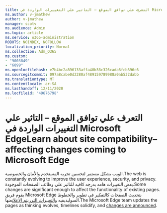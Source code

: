 ```yaml
---
title: التعرف علي توافق الموقع – التاثير علي التغييرات الواردة في Microsoft Edge
ms.author: v-jmathew
author: v-jmathew
manager: scotv
ms.audience: Admin
ms.topic: article
ms.service: o365-administration
ROBOTS: NOINDEX, NOFOLLOW
localization_priority: Normal
ms.collection: Adm_O365
ms.custom:
- "9003849"
- "6899"
ms.openlocfilehash: e7b4bc2a896133affa40b38c326cada6fcb396c6
ms.sourcegitcommit: 097a8cabe0d2280af489159789988a0ab532dabb
ms.translationtype: MT
ms.contentlocale: ar-SA
ms.lasthandoff: 12/11/2020
ms.locfileid: "49676798"
---
```

# <a name="learn-about-site-compatibilityaffecting-changes-coming-to-microsoft-edge"></a><span data-ttu-id="02723-102">التعرف علي توافق الموقع – التاثير علي التغييرات الواردة في Microsoft Edge</span><span class="sxs-lookup"><span data-stu-id="02723-102">Learn about site compatibility–affecting changes coming to Microsoft Edge</span></span>

<span data-ttu-id="02723-103">الويب بشكل مستمر لتحسين تجربه المستخدم والأمان والخصوصية.</span><span class="sxs-lookup"><span data-stu-id="02723-103">The web is constantly evolving to improve the user experience, security, and privacy.</span></span> <span data-ttu-id="02723-104">بعض التغييرات هامه بدرجه كافيه للتاثير علي وظائف الصفحات الموجودة.</span><span class="sxs-lookup"><span data-stu-id="02723-104">Some changes are significant enough to affect the functionality of existing pages.</span></span> <span data-ttu-id="02723-105">يقوم فريق Microsoft Edge بتحديث الصفحات كالتفكير في تطوير والخطوط السوليديفيه [والتغييرات التي يتم الإعلان](https://go.microsoft.com/fwlink/?linkid=2135534)عنها.</span><span class="sxs-lookup"><span data-stu-id="02723-105">The Microsoft Edge team updates the pages as thinking evolves, timelines solidify, and [changes are announced](https://go.microsoft.com/fwlink/?linkid=2135534).</span></span>
